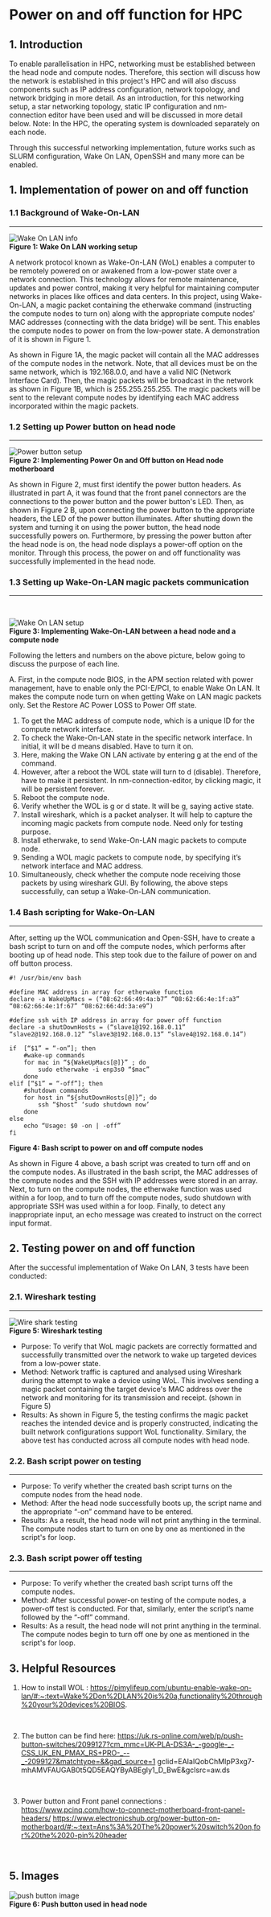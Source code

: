 # **Power on and off function for HPC**
## **1. Introduction**
To enable parallelisation in HPC, networking must be established between the head node and compute nodes. Therefore, this section will discuss how the network is established in this project's HPC and will also discuss components such as IP address configuration, network topology, and network bridging in more detail. As an introduction, for this networking setup, a star networking topology, static IP configuration and nm-connection editor have been used and will be discussed in more detail below. Note: In the HPC, the operating system is downloaded separately on each node.

Through this successful networking implementation, future works such as SLURM configuration, Wake On LAN, OpenSSH and many more can be enabled.


## **1. Implementation of power on and off function**

### **1.1 Background of Wake-On-LAN**
---
![Wake On LAN info](WakeOnLAN.png)<br>
<b>Figure 1: Wake On LAN working setup</b>
<br>

A network protocol known as Wake-On-LAN (WoL) enables a computer to be remotely powered on or awakened from a low-power state over a network connection. This technology allows for remote maintenance, updates and power control, making it very helpful for maintaining computer networks in places like offices and data centers. In this project, using Wake-On-LAN, a magic packet containing the etherwake command (instructing the compute nodes to turn on) along with the appropriate compute nodes' MAC addresses (connecting with the data bridge) will be sent. This enables the compute nodes to power on from the low-power state. A demonstration of it is shown in Figure 1.

As shown in Figure 1A, the magic packet will contain all the MAC addresses of the compute nodes in the network. Note, that all devices must be on the same network, which is 192.168.0.0, and have a valid NIC (Network Interface Card). Then, the magic packets will be broadcast in the network as shown in Figure 1B, which is 255.255.255.255. The magic packets will be sent to the relevant compute nodes by identifying each MAC address incorporated within the magic packets.

### **1.2 Setting up Power button on head node**
---

![Power button setup](powerbuttonsetup.png)<br>
<b>Figure 2: Implementing Power On and Off button on Head node motherboard</b>
<br>

As shown in Figure 2, must first identify the power button headers. As illustrated in part A, it was found that the front panel connectors are the connections to the power button and the power button's LED. Then, as shown in Figure 2 B, upon connecting the power button to the appropriate headers, the LED of the power button illuminates. After shutting down the system and turning it on using the power button, the head node successfully powers on. Furthermore, by pressing the power button after the head node is on, the head node displays a power-off option on the monitor. Through this process, the power on and off functionality was successfully implemented in the head node.


### **1.3 Setting up Wake-On-LAN magic packets communication**
---
<br>

![Wake On LAN setup](WOL-setup1.png)<br>
<b>Figure 3: Implementing Wake-On-LAN between a head node and a compute node</b>
<br>

Following the letters and numbers on the above picture, below going to discuss the purpose of each line.

A. First, in the compute node BIOS, in the APM section related with power management, have to enable only the PCI-E/PCI, to enable Wake On LAN. It makes the compute node turn on when getting Wake on LAN magic packets only. Set the Restore AC Power LOSS to Power Off state.
1. To get the MAC address of compute node, which is a unique ID for the compute network interface.
2. To check the Wake-On-LAN state in the specific network interface. In initial, it will be d means disabled. Have to turn it on.
3. Here, making the Wake ON LAN activate by entering g at the end of the command.
4. However, after a reboot the WOL state will turn to d (disable). Therefore, have to make it persistent. In nm-connection-editor, by clicking magic, it will be persistent forever.
5. Reboot the compute node.
6. Verify whether the WOL is g or d state. It will be g, saying active state.
7. Install wireshark, which is a packet analyser. It will help to capture the incoming magic packets from compute node. Need only for testing purpose.
8. Install etherwake, to send Wake-On-LAN magic packets to compute node.
9. Sending a WOL magic packets to compute node, by specifying it’s network interface and MAC address.
10. Simultaneously, check whether the compute node receiving those packets by using wireshark GUI.
By following, the above steps successfully, can setup a Wake-On-LAN communication. 

### **1.4 Bash scripting for Wake-On-LAN**
---
After, setting up the WOL communication and Open-SSH, have to create a bash script to turn on and off the compute nodes, which performs after booting up of head node. This step took due to the failure of power on and off button process. 

    #! /usr/bin/env bash

    #define MAC address in array for etherwake function
    declare -a WakeUpMacs = (“08:62:66:49:4a:b7” “08:62:66:4e:1f:a3” “08:62:66:4e:1f:67” “08:62:66:4d:3a:e9”)

    #define ssh with IP address in array for power off function
    declare -a shutDownHosts = (“slave1@192.168.0.11” “slave2@192.168.0.12” “slave3@192.168.0.13” “slave4@192.168.0.14”)

    if  [“$1” = “-on”]; then
        #wake-up commands
        for mac in “${WakeUpMacs[@]}” ; do
            sudo etherwake -i enp3s0 “$mac”
        done
    elif [“$1” = “-off”]; then
        #shutdown commands
        for host in “${shutDownHosts[@]}”; do
            ssh “$host” ‘sudo shutdown now’
        done 
    else
        echo “Usage: $0 -on | -off” 
    fi

<b>Figure 4: Bash script to power on and off compute nodes</b>
<br>

As shown in Figure 4 above, a bash script was created to turn off and on the compute nodes. As illustrated in the bash script, the MAC addresses of the compute nodes and the SSH with IP addresses were stored in an array. Next, to turn on the compute nodes, the etherwake function was used within a for loop, and to turn off the compute nodes, sudo shutdown with appropriate SSH was used within a for loop. Finally, to detect any inappropriate input, an echo message was created to instruct on the correct input format.

## **2. Testing power on and off function**

After the successful implementation of Wake On LAN, 3 tests have been conducted:

### **2.1. Wireshark testing**
---

![Wire shark testing](wiresharktest.png)<br>
<b>Figure 5: Wireshark testing</b>
<br>
<ul>
<li>Purpose: To verify that WoL magic packets are correctly formatted and successfully transmitted over the network to wake up targeted devices from a low-power state.</li>

<li>Method: Network traffic is captured and analysed using Wireshark during the attempt to wake a device using WoL. This involves sending a magic packet containing the target device's MAC address over the network and monitoring for its transmission and receipt. (shown in Figure 5)</li>

<li>Results: As shown in Figure 5, the testing confirms the magic packet reaches the intended device and is properly constructed, indicating the built network configurations support WoL functionality. Similary, the above test has conducted across all compute nodes with head node. </li>
</ul>

### **2.2. Bash script power on testing**
---
<ul>
<li>Purpose: To verify whether the created bash script turns on the compute nodes from the head node.</li>

<li>Method: After the head node successfully boots up, the script name and the appropriate “-on” command have to be entered.</li>

<li>Results: As a result, the head node will not print anything in the terminal. The compute nodes start to turn on one by one as mentioned in the script's for loop.</li>
</ul>

### **2.3. Bash script power off testing**
---
<ul>
<li>Purpose: To verify whether the created bash script turns off the compute nodes.</li>

<li>Method: After successful power-on testing of the compute nodes, a power-off test is conducted. For that, similarly, enter the script’s name followed by the “-off” command.</li>

<li>Results: As a result, the head node will not print anything in the terminal. The compute nodes begin to turn off one by one as mentioned in the script's for loop.</li>
</ul>



 ## **3. Helpful Resources**

1. How to install WOL : https://pimylifeup.com/ubuntu-enable-wake-on-lan/#:~:text=Wake%2Don%2DLAN%20is%20a,functionality%20through%20your%20devices%20BIOS.
<br>

2. The button can be find here: https://uk.rs-online.com/web/p/push-button-switches/2099127?cm_mmc=UK-PLA-DS3A-_-google-_-CSS_UK_EN_PMAX_RS+PRO-_--_-2099127&matchtype=&&gad_source=1 gclid=EAIaIQobChMIpP3xg7-mhAMVFAUGAB0t5QD5EAQYByABEgIy1_D_BwE&gclsrc=aw.ds
<br>

3. Power button and Front panel connections : https://www.pcinq.com/how-to-connect-motherboard-front-panel-headers/ https://www.electronicshub.org/power-button-on-motherboard/#:~:text=Ans%3A%20The%20power%20switch%20on,for%20the%2020-pin%20header
<br>


 ## **5. Images**
![push button image](PushButton.png)<br>
<b>Figure 6: Push button used in head node</b>
<br>
